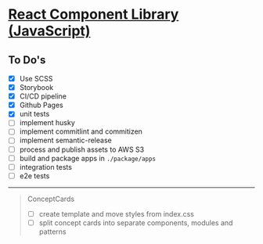 # [React Component Library (JavaScript)](https://paulalexserban.github.io/prj--reactjs-component-lib/)

## To Do's

-   [x] Use SCSS
-   [x] Storybook
-   [x] CI/CD pipeline
-   [x] Github Pages
-   [x] unit tests
-   [ ] implement husky
-   [ ] implement commitlint and commitizen
-   [ ] implement semantic-release
-   [ ] process and publish assets to AWS S3
-   [ ] build and package apps in `./package/apps`
-   [ ] integration tests
-   [ ] e2e tests

---

> ConceptCards
>
> -   [ ] create template and move styles from index.css
> -   [ ] split concept cards into separate components, modules and patterns
